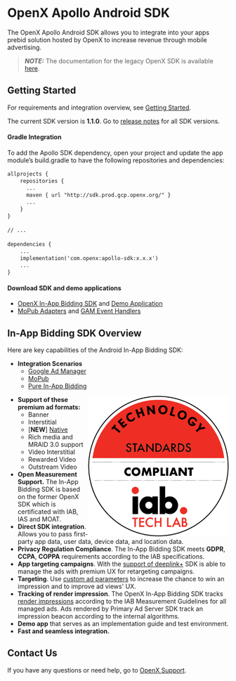 # OpenX Apollo Android SDK

The OpenX Apollo Android SDK allows you to integrate  into your apps prebid solution hosted by OpenX to increase revenue through mobile advertising.

> **_NOTE:_**  The documentation for the legacy OpenX SDK is available [here](legacy-sdk/README.md).

## Getting Started

For requirements and integration overview, see [Getting Started](info/android-in-app-bidding-getting-started.md).

The current SDK version is **1.1.0**.
Go to [release notes](info/android-in-app-bidding-release-notes.md) for all SDK versions.

#### Gradle Integration

To add the Apollo SDK dependency, open your project and update the app module’s build.gradle to have the following repositories and dependencies:

```
allprojects {
    repositories {
      ...
      maven { url "http://sdk.prod.gcp.openx.org/" }
      ...
    }
}

// ...

dependencies {
    ...
    implementation('com.openx:apollo-sdk:x.x.x')
    ...
}
```

#### Download SDK and demo applications

- [OpenX In-App Bidding SDK](https://storage.cloud.google.com//sdks/apollo/release/android/sdk/1.0.0/OpenX_Apollo_SDK_Android_1.0.0.zip) and [Demo Application](https://storage.cloud.google.com/ox-cdn-prod-mobile/sdks/apollo/release/android/sdk/1.0.0/OpenX_Apollo_SDK_Android_Demo_1.0.0.zip)
- [MoPub Adapters](https://storage.cloud.google.com/ox-cdn-prod-mobile/sdks/apollo/release/android/sdk/1.0.0/OpenX_Apollo_Android_MoPub_Adapters_1.0.0.zip) and [GAM Event Handlers](https://storage.cloud.google.com/ox-cdn-prod-mobile/sdks/apollo/release/android/sdk/1.0.0/OpenX_Apollo_Android_GAM_Event_Handlers_1.0.0.zip)


## In-App Bidding SDK Overview

Here are key capabilities of the Android In-App Bidding SDK:

-   **Integration Scenarios**
    - [Google Ad Manager](info/integration-gam/android-in-app-bidding-gam-info.md)
    - [MoPub](info/integration-mopub/android-in-app-bidding-mopub-info.md)
    - [Pure In-App Bidding](info/integration-apollo/android-in-app-bidding-pb-info.md)


<img src="info/res/IAB_Cert.png" alt="Pipeline Screenshot" height="320" width="320" align="right">


-   **Support of these premium ad formats:**
    -   Banner
    -   Interstitial
    -   [**NEW**] [Native](info/android-in-app-bidding-native-guidelines-info.md) 
    -   Rich media and MRAID 3.0 support
    -   Video Interstitial
    -   Rewarded Video
    -   Outstream Video
-  **Open Measurement Support.** The In-App Bidding SDK is based on the former OpenX SDK which is certificated with IAB, IAS and MOAT.
-   **Direct SDK integration**. Allows you to pass first-party app data,
    user data, device data, and location data.  
-   **Privacy Regulation Compliance**. The In-App Bidding SDK meets **GDPR**, **CCPA**, **COPPA** requirements according to the IAB specifications.
-   **App targeting campaigns**. With the [support of deeplink+](info/android-sdk-deeplinkplus.md) SDK is able to manage the ads with premium UX for retargeting campaigns.
-    **Targeting**. Use [custom ad parameters](info/android-sdk-parameters.md) to increase the chance to win an impression and to improve ad views' UX.
-   **Tracking of render impression**. The OpenX In-App Bidding SDK tracks [render impressions](info/android-sdk-impression-tracking.md) according to the IAB Measurement Guidelines for all managed ads. Ads rendered by Primary Ad Server SDK track an impression beacon according to the internal algorithms.
-   **Demo app** that serves as an implementation guide and test environment.
-   **Fast and seamless integration.**


## Contact Us

If you have any questions or need help, go to [OpenX Support](https://docs.openx.com/Content/support.html).
